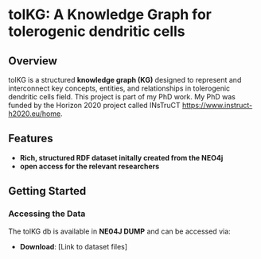 # **tolKG: A Knowledge Graph for tolerogenic dendritic cells**  

## **Overview**  
tolKG is a structured **knowledge graph (KG)** designed to represent and interconnect key concepts, entities, and relationships in tolerogenic dendritic cells field. This project is part of my PhD work. My PhD was funded by the Horizon 2020 project called INsTruCT https://www.instruct-h2020.eu/home. 

## **Features**  
- **Rich, structured RDF dataset initally created from the NEO4j**  
- **open access for the relevant researchers**  

## **Getting Started**  
### **Accessing the Data**  
The tolKG db is available in **NE04J DUMP** and can be accessed via:  
- **Download**: [Link to dataset files]  



